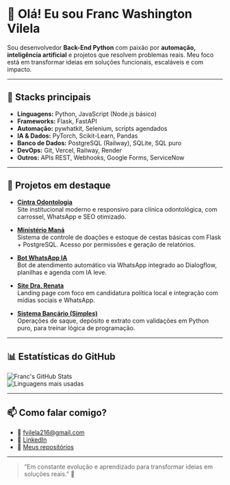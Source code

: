 # 👋 Olá! Eu sou Franc Washington Vilela

Sou desenvolvedor **Back-End Python** com paixão por **automação, inteligência artificial** e projetos que resolvem problemas reais. Meu foco está em transformar ideias em soluções funcionais, escaláveis e com impacto.

---

## 🧰 Stacks principais

- **Linguagens:** Python, JavaScript (Node.js básico)  
- **Frameworks:** Flask, FastAPI  
- **Automação:** pywhatkit, Selenium, scripts agendados  
- **IA & Dados:** PyTorch, Scikit-Learn, Pandas  
- **Banco de Dados:** PostgreSQL (Railway), SQLite, SQL puro  
- **DevOps:** Git, Vercel, Railway, Render  
- **Outros:** APIs REST, Webhooks, Google Forms, ServiceNow  

---

## 🚀 Projetos em destaque

- [**Cintra Odontologia**](https://github.com/FrancWash/cintra-odontologia)  
  Site institucional moderno e responsivo para clínica odontológica, com carrossel, WhatsApp e SEO otimizado.

- [**Ministério Maná**](https://github.com/FrancWash/mana_system)  
  Sistema de controle de doações e estoque de cestas básicas com Flask + PostgreSQL. Acesso por permissões e geração de relatórios.

- [**Bot WhatsApp IA**](https://github.com/FrancWash/whatsapp-bot-ia)  
  Bot de atendimento automático via WhatsApp integrado ao Dialogflow, planilhas e agenda com IA leve.

- [**Site Dra. Renata**](https://github.com/FrancWash/site-dra-renata)  
  Landing page com foco em candidatura política local e integração com mídias sociais e WhatsApp.

- [**Sistema Bancário (Simples)**](https://github.com/FrancWash/sistema_bancario)  
  Operações de saque, depósito e extrato com validações em Python puro, para treinar lógica de programação.

---

## 📊 Estatísticas do GitHub

![Franc's GitHub Stats](https://github-readme-stats.vercel.app/api?username=FrancWash&show_icons=true&theme=tokyonight)  
![Linguagens mais usadas](https://github-readme-stats.vercel.app/api/top-langs/?username=FrancWash&layout=compact&theme=tokyonight)

---

## 📫 Como falar comigo?

- 📧 fvilela216@gmail.com  
- 💼 [LinkedIn](https://www.linkedin.com/in/francwashingtonvilela](https://www.linkedin.com/in/franc-washington-vilela-12446016a/))  
- 🐙 [Meus repositórios](https://github.com/FrancWash)

---

> “Em constante evolução e aprendizado para transformar ideias em soluções reais.” 🚀
